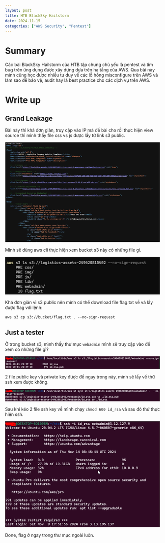 ```yaml
---
layout: post
title: HTB BlackSky Hailstorm
date: 2024-11-15
categories: ["AWS Security", "Pentest"]
---
```


# Summary

Các bài BlackSky Hailstorm của HTB tập chung chủ yếu là pentest và tìm bug trên ứng dụng được xây dựng dựa trên hạ tầng của AWS. Qua bài này mình cũng học được nhiều tư duy về các lỗ hổng misconfigure trên AWS và làm sao để bảo vệ, audit hay là best practice cho các dịch vụ trên AWS.

# Write up

## Grand Leakage

Bài này thì khá đơn giản, truy cập vào IP mà đề bài cho rồi thực hiện view source thì mình thấy file css vs js được lấy từ link s3 public. 

![](https://github.com/KevinKien/KevinKien.github.io/blob/main/assets/img/grandleak1.png?raw=true)

Mình sẽ dùng aws cli thực hiện xem bucket s3 này có những file gì. 

![](https://github.com/KevinKien/KevinKien.github.io/blob/main/assets/img/grandleak2.png?raw=true)

Khá đơn giản vì s3 public nên mình có thể download file flag.txt về và lấy được flag với lệnh:

```
aws s3 cp s3://bucket/flag.txt . --no-sign-request
```

## Just a tester

Ở trong bucket s3, mình thấy thư mục `webadmin` mình sẽ truy cập vào để xem có những file gì? 

![](https://raw.githubusercontent.com/KevinKien/KevinKien.github.io/refs/heads/main/assets/img/justatester1.png)

2 file public key và private key được để ngay trong này, mình sẽ lấy về thử ssh xem được không.

![](https://raw.githubusercontent.com/KevinKien/KevinKien.github.io/refs/heads/main/assets/img/justatester2.png)

Sau khi kéo 2 file ssh key về mình chạy `chmod 600 id_rsa` và sau đó thử thực hiện ssh. 

![](https://raw.githubusercontent.com/KevinKien/KevinKien.github.io/refs/heads/main/assets/img/justatester3.png)

Done, flag ở ngay trong thư mục ngoài luôn.


